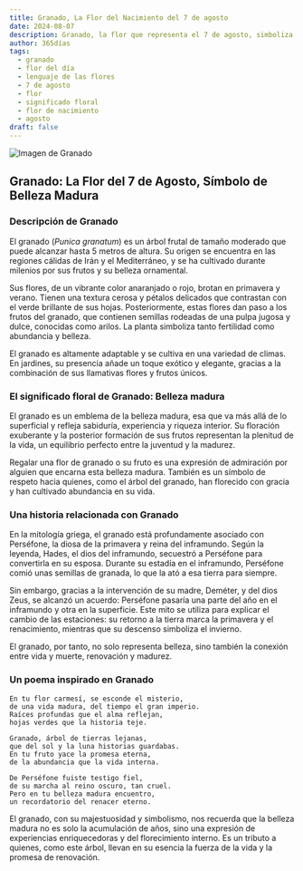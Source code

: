 ```yaml
---
title: Granado, La Flor del Nacimiento del 7 de agosto
date: 2024-08-07
description: Granado, la flor que representa el 7 de agosto, simboliza Belleza madura. Descubre su fascinante historia, significado en el lenguaje de las flores y una poesía que celebra su belleza.
author: 365días
tags:
  - granado
  - flor del día
  - lenguaje de las flores
  - 7 de agosto
  - flor
  - significado floral
  - flor de nacimiento
  - agosto
draft: false
---
```


![Imagen de Granado](https://cdn.pixabay.com/photo/2012/09/30/02/58/flowers-58556_640.jpg#center)


## Granado: La Flor del 7 de Agosto, Símbolo de Belleza Madura

### Descripción de Granado

El granado (_Punica granatum_) es un árbol frutal de tamaño moderado que puede alcanzar hasta 5 metros de altura. Su origen se encuentra en las regiones cálidas de Irán y el Mediterráneo, y se ha cultivado durante milenios por sus frutos y su belleza ornamental.

Sus flores, de un vibrante color anaranjado o rojo, brotan en primavera y verano. Tienen una textura cerosa y pétalos delicados que contrastan con el verde brillante de sus hojas. Posteriormente, estas flores dan paso a los frutos del granado, que contienen semillas rodeadas de una pulpa jugosa y dulce, conocidas como arilos. La planta simboliza tanto fertilidad como abundancia y belleza.

El granado es altamente adaptable y se cultiva en una variedad de climas. En jardines, su presencia añade un toque exótico y elegante, gracias a la combinación de sus llamativas flores y frutos únicos.

### El significado floral de Granado: Belleza madura

El granado es un emblema de la belleza madura, esa que va más allá de lo superficial y refleja sabiduría, experiencia y riqueza interior. Su floración exuberante y la posterior formación de sus frutos representan la plenitud de la vida, un equilibrio perfecto entre la juventud y la madurez.

Regalar una flor de granado o su fruto es una expresión de admiración por alguien que encarna esta belleza madura. También es un símbolo de respeto hacia quienes, como el árbol del granado, han florecido con gracia y han cultivado abundancia en su vida.

### Una historia relacionada con Granado

En la mitología griega, el granado está profundamente asociado con Perséfone, la diosa de la primavera y reina del inframundo. Según la leyenda, Hades, el dios del inframundo, secuestró a Perséfone para convertirla en su esposa. Durante su estadía en el inframundo, Perséfone comió unas semillas de granada, lo que la ató a esa tierra para siempre.

Sin embargo, gracias a la intervención de su madre, Deméter, y del dios Zeus, se alcanzó un acuerdo: Perséfone pasaría una parte del año en el inframundo y otra en la superficie. Este mito se utiliza para explicar el cambio de las estaciones: su retorno a la tierra marca la primavera y el renacimiento, mientras que su descenso simboliza el invierno.

El granado, por tanto, no solo representa belleza, sino también la conexión entre vida y muerte, renovación y madurez.

### Un poema inspirado en Granado

```
En tu flor carmesí, se esconde el misterio,  
de una vida madura, del tiempo el gran imperio.  
Raíces profundas que el alma reflejan,  
hojas verdes que la historia teje.

Granado, árbol de tierras lejanas,  
que del sol y la luna historias guardabas.  
En tu fruto yace la promesa eterna,  
de la abundancia que la vida interna.

De Perséfone fuiste testigo fiel,  
de su marcha al reino oscuro, tan cruel.  
Pero en tu belleza madura encuentro,  
un recordatorio del renacer eterno.  
```

El granado, con su majestuosidad y simbolismo, nos recuerda que la belleza madura no es solo la acumulación de años, sino una expresión de experiencias enriquecedoras y del florecimiento interno. Es un tributo a quienes, como este árbol, llevan en su esencia la fuerza de la vida y la promesa de renovación.


